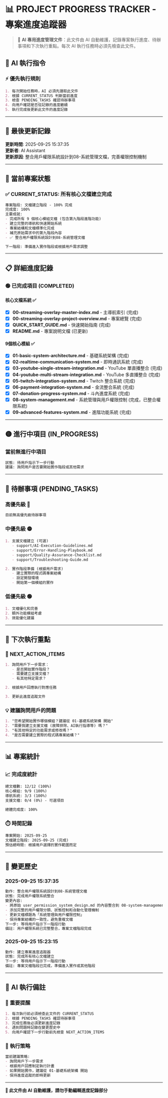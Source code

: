 # 📊 PROJECT PROGRESS TRACKER - 專案進度追蹤器

> 🤖 **AI 專用進度管理文件**：此文件由 AI 自動維護，記錄專案執行進度、待辦事項和下次執行重點。每次 AI 執行任務時必須先檢查此文件。

## 🚨 AI 執行指令

### ⚡ **優先執行規則**
```markdown
1. 每次開始任務時，AI 必須先讀取此文件
2. 根據 CURRENT_STATUS 判斷當前進度
3. 檢查 PENDING_TASKS 確認待辦事項
4. 向用戶確認是否從記錄的進度繼續
5. 執行完成後更新此文件的進度記錄
```

---

## 📅 最後更新記錄

**更新時間**: 2025-09-25 15:37:35  
**更新者**: AI Assistant  
**更新原因**: 整合用戶權限系統設計到08-系統管理文檔，完善權限控制機制  

---

## 🎯 當前專案狀態

### ✅ **CURRENT_STATUS**: 所有核心文檔建立完成
```markdown
專案階段: 文檔建立階段 - 100% 完成
完成度: 100%
主要成就: 
- 完成所有 9 個核心模組文檔 (包含第九階段進階功能)
- 建立完整的導航和快速開始系統
- 專案結構和文檔標準化完成
- 補充原始需求中的第九階段內容
- ✅ 整合用戶權限系統設計到08-系統管理文檔

下一階段: 準備進入實作階段或根據用戶需求調整
```

---

## 📋 詳細進度記錄

### 🟢 **已完成項目** (COMPLETED)

#### 核心文檔系統 ✅
- [x] **00-streaming-overlay-master-index.md** - 主導航索引 (完成)
- [x] **00-streaming-overlay-project-overview.md** - 專案總覽 (完成)
- [x] **QUICK_START_GUIDE.md** - 快速開始指南 (完成)
- [x] **README.md** - 專案說明文檔 (已更新)

#### 9個核心模組 ✅
- [x] **01-basic-system-architecture.md** - 基礎系統架構 (完成)
- [x] **02-realtime-communication-system.md** - 即時通訊系統 (完成)
- [x] **03-youtube-single-stream-integration.md** - YouTube 單直播整合 (完成)
- [x] **04-youtube-multi-stream-integration.md** - YouTube 多直播整合 (完成)
- [x] **05-twitch-integration-system.md** - Twitch 整合系統 (完成)
- [x] **06-payment-integration-system.md** - 金流整合系統 (完成)
- [x] **07-donation-progress-system.md** - 斗內進度系統 (完成)
- [x] **08-system-management.md** - 系統管理與用戶權限控制 (完成，已整合權限系統)
- [x] **09-advanced-features-system.md** - 進階功能系統 (完成)

---

## 🟡 **進行中項目** (IN_PROGRESS)

### 當前無進行中項目
```markdown
狀態: 待用戶指示下一步行動
建議: 詢問用戶是否要開始實作階段或其他需求
```

---

## 🔴 **待辦事項** (PENDING_TASKS)

### 高優先級 🚨
```markdown
目前無高優先級待辦事項
```

### 中優先級 🟡
```markdown
1. 支援文檔建立 (可選)
   - support/AI-Execution-Guidelines.md
   - support/Error-Handling-Playbook.md
   - support/Quality-Assurance-Checklist.md
   - support/Troubleshooting-Guide.md

2. 實作階段準備 (根據用戶需求)
   - 建立實際的程式碼專案結構
   - 設定開發環境
   - 開始第一個模組的實作
```

### 低優先級 🟢
```markdown
1. 文檔優化和完善
2. 額外功能模組考慮
3. 效能優化建議
```

---

## 🎯 下次執行重點

### 🚀 **NEXT_ACTION_ITEMS**
```markdown
1. 詢問用戶下一步需求：
   - 是否開始實作階段？
   - 需要建立支援文檔？
   - 有其他特定需求？

2. 根據用戶回應執行對應任務

3. 更新此進度追蹤文件
```

### 💡 **建議詢問用戶的問題**
```markdown
1. "您希望開始實作哪個模組？建議從 01-基礎系統架構 開始"
2. "需要我建立支援文檔 (故障排除、AI執行指導等) 嗎？"
3. "有其他特定的功能需求或修改嗎？"
4. "是否需要建立實際的程式碼專案結構？"
```

---

## 📊 專案統計

### 📈 **完成度統計**
```markdown
總文檔數: 12/12 (100%)
核心模組: 9/9 (100%)
導航系統: 3/3 (100%)
支援文檔: 0/4 (0%) - 可選項目

總體完成度: 100%
```

### ⏱️ **時間記錄**
```markdown
專案開始: 2025-09-25
文檔建立階段: 2025-09-25 (完成)
預估總時間: 根據用戶選擇的實作範圍而定
```

---

## 🔄 變更歷史

### 2025-09-25 15:37:35
```markdown
動作: 整合用戶權限系統設計到08-系統管理文檔
狀態: 完成用戶權限系統整合
變更內容:
- 將原始 user_permission_system_design.md 的內容整合到 08-system-management.md
- 添加完整的用戶權限分類、狀態控制和自動化管理機制
- 更新文檔標題為「系統管理與用戶權限控制」
- 保持專案結構的一致性，避免重複文檔
下一步: 等待用戶指示下一階段行動
備註: 用戶權限系統已完整整合，專案文檔階段完成
```

### 2025-09-25 15:23:15
```markdown
動作: 建立專案進度追蹤器
狀態: 完成所有核心文檔建立
下一步: 等待用戶指示下一階段行動
備註: 專案文檔階段已完成，準備進入實作或其他階段
```

---

## 🤖 AI 執行備註

### 📝 **重要提醒**
```markdown
1. 每次執行前必須檢查此文件的 CURRENT_STATUS
2. 根據 PENDING_TASKS 確認待辦事項
3. 完成任務後必須更新進度記錄
4. 遇到問題時記錄在變更歷史中
5. 向用戶確認下一步行動前先檢查 NEXT_ACTION_ITEMS
```

### 🎯 **執行策略**
```markdown
當前建議策略:
- 詢問用戶下一步需求
- 根據用戶回應制定執行計畫
- 如果開始實作，建議從 01-基礎系統架構 開始
- 保持進度追蹤的即時更新
```

---

**🔄 此文件由 AI 自動維護，請勿手動編輯進度記錄部分**
